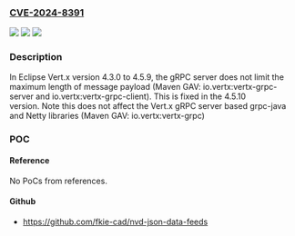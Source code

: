 ### [CVE-2024-8391](https://cve.mitre.org/cgi-bin/cvename.cgi?name=CVE-2024-8391)
![](https://img.shields.io/static/v1?label=Product&message=Eclipse%20Vert.x&color=blue)
![](https://img.shields.io/static/v1?label=Version&message=4.3.0%3C%204.5.10%20&color=brighgreen)
![](https://img.shields.io/static/v1?label=Vulnerability&message=CWE-770%20Allocation%20of%20Resources%20Without%20Limits%20or%20Throttling&color=brighgreen)

### Description

In Eclipse Vert.x version 4.3.0 to 4.5.9, the gRPC server does not limit the maximum length of message payload (Maven GAV: io.vertx:vertx-grpc-server and io.vertx:vertx-grpc-client). This is fixed in the 4.5.10 version. Note this does not affect the Vert.x gRPC server based grpc-java and Netty libraries (Maven GAV: io.vertx:vertx-grpc)

### POC

#### Reference
No PoCs from references.

#### Github
- https://github.com/fkie-cad/nvd-json-data-feeds

